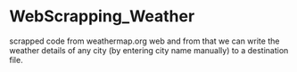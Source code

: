 # WebScrapping_Weather

scrapped code from weathermap.org web and from that we can write the weather details of any city (by entering city name manually) to a destination file.
